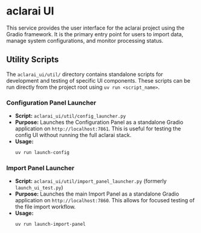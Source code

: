 # aclarai UI

This service provides the user interface for the aclarai project using the Gradio framework. It is the primary entry point for users to import data, manage system configurations, and monitor processing status.

## Utility Scripts

The `aclarai_ui/util/` directory contains standalone scripts for development and testing of specific UI components. These scripts can be run directly from the project root using `uv run <script_name>`.

### Configuration Panel Launcher

-   **Script:** `aclarai_ui/util/config_launcher.py`
-   **Purpose:** Launches the Configuration Panel as a standalone Gradio application on `http://localhost:7861`. This is useful for testing the config UI without running the full aclarai stack.
-   **Usage:**
    ```bash
    uv run launch-config
    ```

### Import Panel Launcher

-   **Script:** `aclarai_ui/util/import_panel_launcher.py` (formerly `launch_ui_test.py`)
-   **Purpose:** Launches the main Import Panel as a standalone Gradio application on `http://localhost:7860`. This allows for focused testing of the file import workflow.
-   **Usage:**
    ```bash
    uv run launch-import-panel
    ```
